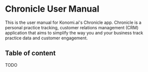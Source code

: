 # Chronicle User Manual

This is the user manual for Konomi.ai's Chronicle app. Chronicle is a personal practice tracking, customer relations management (CRM) application that aims to simplify the way you and your business track practice data and customer engagement.

## Table of content

TODO
